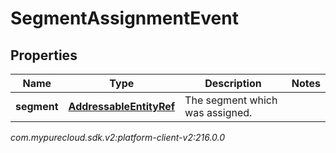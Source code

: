 # SegmentAssignmentEvent


## Properties

| Name | Type | Description | Notes |
| ------------ | ------------- | ------------- | ------------- |
| **segment** | [**AddressableEntityRef**](AddressableEntityRef) | The segment which was assigned. |  |




_com.mypurecloud.sdk.v2:platform-client-v2:216.0.0_
